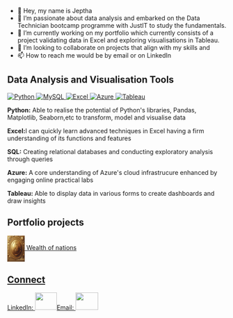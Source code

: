 
- 👋 Hey, my name is Jeptha
- 👀 I’m passionate about data analysis and embarked on the Data Technician bootcamp programme with JustIT to study the fundamentals.
- 🌱 I’m currently working on my portfolio which currently consists of a project validating data in Excel and exploring visualisations in Tableau.
- 💞️ I’m looking to collaborate on projects that align with my skills and 
- 📫 How to reach me would be by email or on LinkedIn

<h2 class="heading-element" dir="auto">Data Analysis and Visualisation Tools</h2>

<a href="https://www.w3schools.com/" rel="nofollow"> <img src="https://camo.githubusercontent.com/b131d6cc7031dbce609091ffc5f7148ca481b06cc630c1fe37008dccc6a02e4e/68747470733a2f2f7777772e707974686f6e2e6f72672f7374617469632f636f6d6d756e6974795f6c6f676f732f707974686f6e2d6c6f676f2e706e67" alt="Python" height="60" data-canonical-src="https://www.python.org/static/community_logos/python-logo.png" style="max-width: 100%;"> </a>  <a href="https://camo.githubusercontent.com/936a7a548e0e4b6470e0d9e777493d85e9e5da807615ca618c7652bdfe9270c7/68747470733a2f2f7777772e6d7973716c2e636f6d2f636f6d6d6f6e2f6c6f676f732f6c6f676f2d6d7973716c2d313730783131352e706e67"></a>   <a href="#"> <img src="https://camo.githubusercontent.com/936a7a548e0e4b6470e0d9e777493d85e9e5da807615ca618c7652bdfe9270c7/68747470733a2f2f7777772e6d7973716c2e636f6d2f636f6d6d6f6e2f6c6f676f732f6c6f676f2d6d7973716c2d313730783131352e706e67" alt="MySQL" height="85" data-canonical-src="https://www.mysql.com/common/logos/logo-mysql-170x115.png" style="max-width: 100%;"> </a>        <a href="#"> <img src="https://camo.githubusercontent.com/00de6544bdce905c2aba234b0a9f0ded436925f6a3724aec5b3882b455c89d96/68747470733a2f2f75706c6f61642e77696b696d656469612e6f72672f77696b6970656469612f636f6d6d6f6e732f7468756d622f332f33342f4d6963726f736f66745f4f66666963655f457863656c5f2532383230313925453225383025393370726573656e742532392e7376672f35313270782d4d6963726f736f66745f4f66666963655f457863656c5f2532383230313925453225383025393370726573656e742532392e7376672e706e67" alt="Excel" height="60" data-canonical-src="https://upload.wikimedia.org/wikipedia/commons/thumb/3/34/Microsoft_Office_Excel_%282019%E2%80%93present%29.svg/512px-Microsoft_Office_Excel_%282019%E2%80%93present%29.svg.png" style="max-width: 100%;"> </a>        <a href="#"> <img src="https://camo.githubusercontent.com/7b6ed77c044f3721c938e3fa60cd2e681ce7199b2a9a82a023958b4a9e232281/68747470733a2f2f75706c6f61642e77696b696d656469612e6f72672f77696b6970656469612f636f6d6d6f6e732f7468756d622f612f61382f4d6963726f736f66745f417a7572655f4c6f676f2e7376672f31383770782d4d6963726f736f66745f417a7572655f4c6f676f2e7376672e706e67" alt="Azure" height="60" data-canonical-src="https://upload.wikimedia.org/wikipedia/commons/thumb/a/a8/Microsoft_Azure_Logo.svg/187px-Microsoft_Azure_Logo.svg.png" style="max-width: 100%;"> </a>   <a href="#"> <img src="https://camo.githubusercontent.com/05584cf3568c7f55b1f6b57a2fe4e5061441a4a3dc8cedd60e52fde68ea02d45/68747470733a2f2f75706c6f61642e77696b696d656469612e6f72672f77696b6970656469612f656e2f7468756d622f302f30362f5461626c6561755f6c6f676f2e7376672f3139323070782d5461626c6561755f6c6f676f2e7376672e706e67" alt="Tableau" height="60" data-canonical-src="https://upload.wikimedia.org/wikipedia/en/thumb/0/06/Tableau_logo.svg/1920px-Tableau_logo.svg.png" style="max-width: 100%;">   </a>

<p><strong>Python:</strong> Able to realise the potential of Python's libraries, Pandas, Matplotlib, Seaborn,etc to transform, model and visualise data</p>
<p><strong>Excel:</strong>I can quickly learn advanced techniques in Excel having a firm understanding of its functions and features</p>
<p><strong>SQL:</strong> Creating relational databases and conducting exploratory analysis through queries</p>
<strong>Azure:</strong> A core understanding of Azure's cloud infrastrucure enhanced by engaging online practical labs</p>
<p><strong>Tableau:</strong> Able to display data in various forms to create dashboards and draw insights</p>

<div class="center">
<h2 class="heading-element" dir="auto"> Portfolio projects</h2>
<p></p><a href="https://github.com/jdasia/Wealth-of-nations"> <img align="center", src="https://github.com/jdasia/Wealth-of-nations/blob/main/assets/cover.png", width=40, height=60 </a>    Wealth of nations </p>
</div class="center">
<!---
jdasia/jdasia is a ✨ special ✨ repository because its `README.md` (this file) appears on your GitHub profile.
You can click the Preview link to take a look at your changes.
--->

<h2 class="heading-element" dir="auto"> Connect</h2> 
<p>LinkedIn: <img src="https://www.pngitem.com/pimgs/m/35-351826_linkedin-icon-png-transparent-background-linkedin-logo-png.png", width=50, height=40" <p>Email: <img src="https://purepng.com/public/uploads/large/purepng.com-mail-iconsymbolsiconsapple-iosiosios-8-iconsios-8-721522596075clftr.png", style="max-width:100%;", width=52, height=40" </p>
